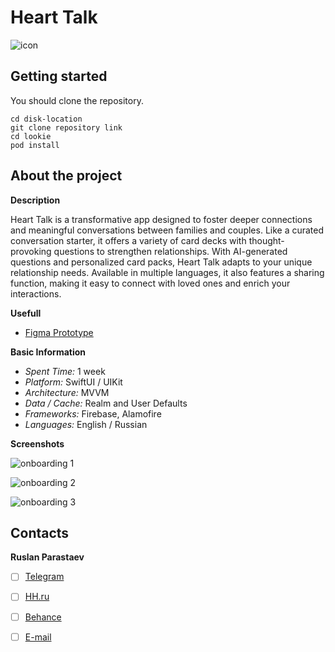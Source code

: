# Heart Talk

![icon](https://i.ibb.co/fqwM3BC/hearttalk.jpg)

## Getting started

You should clone the repository.
```
cd disk-location
git clone repository link
cd lookie
pod install
```

## About the project

**Description**

Heart Talk is a transformative app designed to foster deeper connections and meaningful conversations between families and couples. Like a curated conversation starter, it offers a variety of card decks with thought-provoking questions to strengthen relationships. With AI-generated questions and personalized card packs, Heart Talk adapts to your unique relationship needs. Available in multiple languages, it also features a sharing function, making it easy to connect with loved ones and enrich your interactions.

**Usefull**
 
- [Figma Prototype](https://www.figma.com/design/WfjyRDOtcCRzCgBHmjjGEn/HeartTalk?node-id=2-5&t=UbwvBqdQ0ro9f9PD-1) 

**Basic Information**

- *Spent Time:* 1 week
- *Platform:* SwiftUI / UIKit
- *Architecture:* MVVM
- *Data / Cache:* Realm and User Defaults
- *Frameworks:* Firebase, Alamofire
- *Languages:* English / Russian

**Screenshots**

![onboarding 1](https://i.ibb.co/YL7dR8H/onb1.jpg)

![onboarding 2](https://i.ibb.co/VYxzBv0/onb2.jpg)

![onboarding 3](https://i.ibb.co/3Yf82zC/onb3.jpg)

## Contacts

**Ruslan Parastaev**

- [ ] [Telegram](https://t.me/jarw1th)
- [ ] [HH.ru](https://hh.ru/resume/29ce2084ff0ce5e2130039ed1f594c70766b59)
- [ ] [Behance](https://www.behance.net/ruslanparastaev)
- [ ] [E-mail](mailto:ruslan.parastaev31@gmail.com)
  
